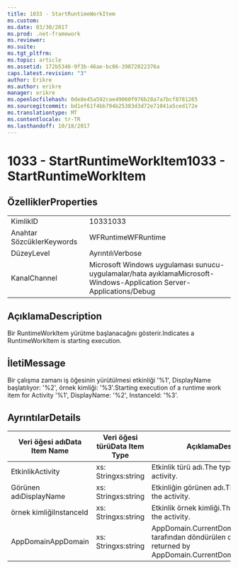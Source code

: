 ```yaml
---
title: 1033 - StartRuntimeWorkItem
ms.custom: 
ms.date: 03/30/2017
ms.prod: .net-framework
ms.reviewer: 
ms.suite: 
ms.tgt_pltfrm: 
ms.topic: article
ms.assetid: 172b5346-9f3b-46ae-bc06-39872022376a
caps.latest.revision: "3"
author: Erikre
ms.author: erikre
manager: erikre
ms.openlocfilehash: 0de8e45a592cae49060f976b28a7a7bcf8781265
ms.sourcegitcommit: bd1ef61f4bb794b25383d3d72e71041a5ced172e
ms.translationtype: MT
ms.contentlocale: tr-TR
ms.lasthandoff: 10/18/2017
---
```

# <a name="1033---startruntimeworkitem"></a><span data-ttu-id="3d985-102">1033 - StartRuntimeWorkItem</span><span class="sxs-lookup"><span data-stu-id="3d985-102">1033 - StartRuntimeWorkItem</span></span>
## <a name="properties"></a><span data-ttu-id="3d985-103">Özellikler</span><span class="sxs-lookup"><span data-stu-id="3d985-103">Properties</span></span>  
  
|||  
|-|-|  
|<span data-ttu-id="3d985-104">Kimlik</span><span class="sxs-lookup"><span data-stu-id="3d985-104">ID</span></span>|<span data-ttu-id="3d985-105">1033</span><span class="sxs-lookup"><span data-stu-id="3d985-105">1033</span></span>|  
|<span data-ttu-id="3d985-106">Anahtar Sözcükler</span><span class="sxs-lookup"><span data-stu-id="3d985-106">Keywords</span></span>|<span data-ttu-id="3d985-107">WFRuntime</span><span class="sxs-lookup"><span data-stu-id="3d985-107">WFRuntime</span></span>|  
|<span data-ttu-id="3d985-108">Düzey</span><span class="sxs-lookup"><span data-stu-id="3d985-108">Level</span></span>|<span data-ttu-id="3d985-109">Ayrıntılı</span><span class="sxs-lookup"><span data-stu-id="3d985-109">Verbose</span></span>|  
|<span data-ttu-id="3d985-110">Kanal</span><span class="sxs-lookup"><span data-stu-id="3d985-110">Channel</span></span>|<span data-ttu-id="3d985-111">Microsoft Windows uygulaması sunucu-uygulamalar/hata ayıklama</span><span class="sxs-lookup"><span data-stu-id="3d985-111">Microsoft-Windows-Application Server-Applications/Debug</span></span>|  
  
## <a name="description"></a><span data-ttu-id="3d985-112">Açıklama</span><span class="sxs-lookup"><span data-stu-id="3d985-112">Description</span></span>  
 <span data-ttu-id="3d985-113">Bir RuntimeWorkItem yürütme başlanacağını gösterir.</span><span class="sxs-lookup"><span data-stu-id="3d985-113">Indicates a RuntimeWorkItem is starting execution.</span></span>  
  
## <a name="message"></a><span data-ttu-id="3d985-114">İleti</span><span class="sxs-lookup"><span data-stu-id="3d985-114">Message</span></span>  
 <span data-ttu-id="3d985-115">Bir çalışma zamanı iş öğesinin yürütülmesi etkinliği '%1', DisplayName başlatılıyor: '%2', örnek kimliği: '%3'.</span><span class="sxs-lookup"><span data-stu-id="3d985-115">Starting execution of a runtime work item for Activity '%1', DisplayName: '%2', InstanceId: '%3'.</span></span>  
  
## <a name="details"></a><span data-ttu-id="3d985-116">Ayrıntılar</span><span class="sxs-lookup"><span data-stu-id="3d985-116">Details</span></span>  
  
|<span data-ttu-id="3d985-117">Veri öğesi adı</span><span class="sxs-lookup"><span data-stu-id="3d985-117">Data Item Name</span></span>|<span data-ttu-id="3d985-118">Veri öğesi türü</span><span class="sxs-lookup"><span data-stu-id="3d985-118">Data Item Type</span></span>|<span data-ttu-id="3d985-119">Açıklama</span><span class="sxs-lookup"><span data-stu-id="3d985-119">Description</span></span>|  
|--------------------|--------------------|-----------------|  
|<span data-ttu-id="3d985-120">Etkinlik</span><span class="sxs-lookup"><span data-stu-id="3d985-120">Activity</span></span>|<span data-ttu-id="3d985-121">xs: String</span><span class="sxs-lookup"><span data-stu-id="3d985-121">xs:string</span></span>|<span data-ttu-id="3d985-122">Etkinlik türü adı.</span><span class="sxs-lookup"><span data-stu-id="3d985-122">The type name of the activity.</span></span>|  
|<span data-ttu-id="3d985-123">Görünen adı</span><span class="sxs-lookup"><span data-stu-id="3d985-123">DisplayName</span></span>|<span data-ttu-id="3d985-124">xs: String</span><span class="sxs-lookup"><span data-stu-id="3d985-124">xs:string</span></span>|<span data-ttu-id="3d985-125">Etkinliğin görünen adı.</span><span class="sxs-lookup"><span data-stu-id="3d985-125">The display name of the activity.</span></span>|  
|<span data-ttu-id="3d985-126">örnek kimliği</span><span class="sxs-lookup"><span data-stu-id="3d985-126">InstanceId</span></span>|<span data-ttu-id="3d985-127">xs: String</span><span class="sxs-lookup"><span data-stu-id="3d985-127">xs:string</span></span>|<span data-ttu-id="3d985-128">Etkinlik örnek kimliği.</span><span class="sxs-lookup"><span data-stu-id="3d985-128">The instance id of the activity.</span></span>|  
|<span data-ttu-id="3d985-129">AppDomain</span><span class="sxs-lookup"><span data-stu-id="3d985-129">AppDomain</span></span>|<span data-ttu-id="3d985-130">xs: String</span><span class="sxs-lookup"><span data-stu-id="3d985-130">xs:string</span></span>|<span data-ttu-id="3d985-131">AppDomain.CurrentDomain.FriendlyName tarafından döndürülen dize.</span><span class="sxs-lookup"><span data-stu-id="3d985-131">The string returned by AppDomain.CurrentDomain.FriendlyName.</span></span>|
